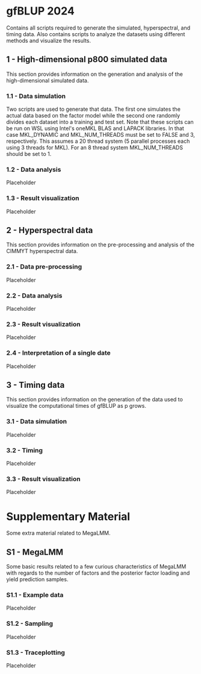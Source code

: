 # gfBLUP 2024

Contains all scripts required to generate the simulated, hyperspectral, and timing data. Also contains scripts to analyze the datasets using different methods and visualize the results.

## 1 - High-dimensional p800 simulated data

This section provides information on the generation and analysis of the high-dimensional simulated data.

### 1.1 - Data simulation

Two scripts are used to generate that data. The first one simulates the actual data based on the factor model while the second one randomly divides each dataset into a training and test set. Note that these scripts can be run on WSL using Intel's oneMKL BLAS and LAPACK libraries. In that case MKL_DYNAMIC and MKL_NUM_THREADS must be set to FALSE and 3, respectively. This assumes a 20 thread system (5 parallel processes each using 3 threads for MKL). For an 8 thread system MKL_NUM_THREADS should be set to 1.

### 1.2 - Data analysis

Placeholder

### 1.3 - Result visualization

Placeholder

## 2 - Hyperspectral data

This section provides information on the pre-processing and analysis of the CIMMYT hyperspectral data.

### 2.1 - Data pre-processing

Placeholder

### 2.2 - Data analysis

Placeholder

### 2.3 - Result visualization

Placeholder

### 2.4 - Interpretation of a single date

Placeholder

## 3 - Timing data

This section provides information on the generation of the data used to visualize the computational times of gfBLUP as p grows.

### 3.1 - Data simulation

Placeholder

### 3.2 - Timing

Placeholder

### 3.3 - Result visualization

Placeholder

# Supplementary Material

Some extra material related to MegaLMM.

## S1 - MegaLMM

Some basic results related to a few curious characteristics of MegaLMM with regards to the number of factors and the posterior factor loading and yield prediction samples.

### S1.1 - Example data

Placeholder

### S1.2 - Sampling

Placeholder

### S1.3 - Traceplotting

Placeholder
